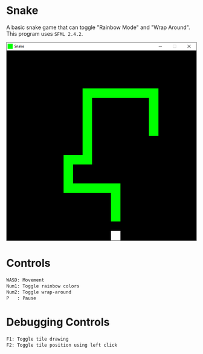 # Snake
A basic snake game that can toggle "Rainbow Mode" and "Wrap Around". This program uses ``SFML 2.4.2``.

![screenshot](screenshot.png)

# Controls
```
WASD: Movement
Num1: Toggle rainbow colors
Num2: Toggle wrap-around
P   : Pause
```

# Debugging Controls
```
F1: Toggle tile drawing
F2: Toggle tile position using left click
```

